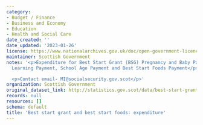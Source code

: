 ```yaml
---
category:
- Budget / Finance
- Business and Economy
- Education
- Health and Social Care
date_created: ''
date_updated: '2023-01-26'
license: https://www.nationalarchives.gov.uk/doc/open-government-licence/version/3/
maintainer: Scottish Government
notes: '<p>Expenditure for Best Start Grant (BSG) Pregnancy and Baby Payment, Early
  Learning Payment, School Age Payment and Best Start Foods Payment</p>

  <p>Contact email- MI@socialsecurity.gov.scot</p>'
organization: Scottish Government
original_dataset_link: http://statistics.gov.scot/data/best-start-grant-expenditure
records: null
resources: []
schema: default
title: 'Best start grant and best start foods: expenditure'
---
```

